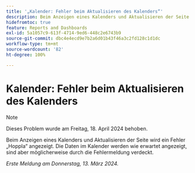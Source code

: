 ```yaml
---
title: '„Kalender: Fehler beim Aktualisieren des Kalenders“'
description: Beim Anzeigen eines Kalenders und Aktualisieren der Seite wird ein Fehler „Hoppla“ angezeigt. Die Daten im Kalender werden wie erwartet angezeigt, sind aber möglicherweise durch die Fehlermeldung verdeckt.
hidefromtoc: true
feature: Reports and Dashboards
exl-id: 5a1057c9-613f-4714-9ed6-448c2e6743b9
source-git-commit: dbc4e4ecd9e7b2a6d01b43f46a3c2fd128c1d1dc
workflow-type: tm+mt
source-wordcount: '82'
ht-degree: 100%

---
```


# Kalender: Fehler beim Aktualisieren des Kalenders

>[!NOTE]
>
>Dieses Problem wurde am Freitag, 18. April 2024 behoben.

Beim Anzeigen eines Kalenders und Aktualisieren der Seite wird ein Fehler „Hoppla“ angezeigt. Die Daten im Kalender werden wie erwartet angezeigt, sind aber möglicherweise durch die Fehlermeldung verdeckt.

_Erste Meldung am Donnerstag, 13. März 2024._
